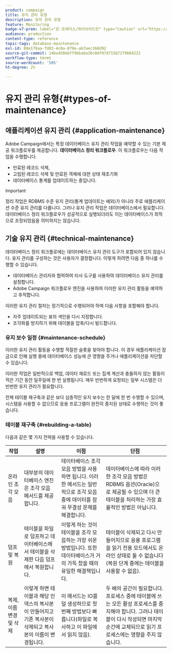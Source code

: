 ```yaml
---
product: campaign
title: 유지 관리 유형
description: 유지 관리 유형
feature: Monitoring
badge-v7-prem: label="온-프레미스/하이브리드만" type="Caution" url="https://experienceleague.adobe.com/docs/campaign-classic/using/installing-campaign-classic/architecture-and-hosting-models/hosting-models-lp/hosting-models.html?lang=ko" tooltip="온-프레미스 및 하이브리드 배포에만 적용"
audience: production
content-type: reference
topic-tags: database-maintenance
exl-id: 08e179aa-fd83-4c0a-879e-ab7aec168d92
source-git-commit: 14ba450ebff9bba6a36c0df07d715b7279604222
workflow-type: tm+mt
source-wordcount: '505'
ht-degree: 2%

---
```


# 유지 관리 유형{#types-of-maintenance}



## 애플리케이션 유지 관리 {#application-maintenance}

Adobe Campaign에서는 특정 데이터베이스 유지 관리 작업을 예약할 수 있는 기본 제공 워크플로우를 제공합니다. **데이터베이스 정리 워크플로우**. 이 워크플로우는 다음 작업을 수행합니다.

* 만료된 레코드 삭제,
* 고립된 레코드 삭제 및 만료된 객체에 대한 상태 재초기화
* 데이터베이스 통계를 업데이트하는 중입니다.

>[!IMPORTANT]
>
>정리 작업은 RDBMS 수준 유지 관리(통계 업데이트는 예외)가 아니라 주로 애플리케이션 수준 유지 관리를 다룹니다. 그러나 유지 관리 작업은 데이터베이스에서 필요합니다. 데이터베이스 정리 워크플로우가 성공적으로 실행되더라도 이는 데이터베이스가 최적으로 조정되었음을 의미하지는 않습니다.

## 기술 유지 관리 {#technical-maintenance}

데이터베이스 정리 워크플로에는 데이터베이스 유지 관리 도구가 포함되어 있지 않습니다. 유지 관리를 구성하는 것은 사용자가 결정합니다. 이렇게 하려면 다음 중 하나를 수행할 수 있습니다.

* 데이터베이스 관리자와 협력하여 타사 도구를 사용하여 데이터베이스 유지 관리를 설정합니다.
* Adobe Campaign 워크플로우 엔진을 사용하여 이러한 유지 관리 활동을 예약하고 추적합니다.

이러한 유지 관리 절차는 정기적으로 수행되어야 하며 다음 사항을 포함해야 합니다.

* 자주 업데이트되는 표의 색인을 다시 지정합니다.
* 조각화를 방지하기 위해 테이블을 압축/다시 빌드합니다.

### 유지 보수 일정 {#maintenance-schedule}

이러한 유지 관리 활동을 수행할 적절한 슬롯을 찾아야 합니다. 이 경우 애플리케이션 잠금으로 인해 실행 중에 데이터베이스 성능에 큰 영향을 주거나 애플리케이션을 차단할 수 있습니다.

이러한 작업은 일반적으로 백업, 데이터 재로드 또는 집계 계산과 충돌하지 않는 활동이 적은 기간 동안 일주일에 한 번 실행됩니다. 매우 빈번하게 요청되는 일부 시스템은 더 빈번한 유지 관리가 필요합니다.

전체 테이블 재구축과 같은 보다 심층적인 유지 보수는 한 달에 한 번 수행할 수 있으며, 시스템을 사용할 수 없으므로 응용 프로그램이 완전히 중지된 상태로 수행하는 것이 좋습니다.

### 테이블 재구축 {#rebuilding-a-table}

다음과 같은 몇 가지 전략을 사용할 수 있습니다.

<table> 
 <thead> 
  <tr> 
   <th> 작업 </th> 
   <th> 설명 </th> 
   <th> 이점 </th> 
   <th> 단점 </th> 
  </tr> 
 </thead> 
 <tbody> 
  <tr> 
   <td> 온라인 조각 모음<br /> </td> 
   <td> 대부분의 데이터베이스 엔진은 조각 모음 메서드를 제공합니다.<br /> </td> 
   <td> 데이터베이스 조각 모음 방법을 사용하면 됩니다. 이러한 메서드는 일반적으로 조각 모음 중에 데이터를 잠궈 무결성 문제를 해결합니다.<br /> </td> 
   <td> 데이터베이스에 따라 이러한 조각 모음 방법은 RDBMS 옵션(Oracle)으로 제공될 수 있으며 더 큰 테이블을 처리하는 가장 효율적인 방법은 아닙니다.<br /> </td> 
  </tr> 
  <tr> 
   <td> <br /> 덤프 및 복원 </td> 
   <td> 테이블을 파일로 덤프하고 데이터베이스에서 테이블을 삭제한 다음 덤프에서 복원합니다.<br /> </td> 
   <td> 이렇게 하는 것이 테이블을 조각 모음하는 가장 쉬운 방법입니다. 또한 데이터베이스가 거의 가득 찼을 때의 유일한 해결책입니다.<br /> </td> 
   <td> 테이블이 삭제되고 다시 만들어지므로 응용 프로그램을 읽기 전용 모드에서도 온라인 상태로 둘 수 없습니다(복원 단계 중에는 테이블을 사용할 수 없음).<br /> </td> 
  </tr> 
  <tr> 
   <td> 복제, 이름 변경 및 삭제<br /> </td> 
   <td> 이렇게 하면 테이블과 해당 인덱스의 복사본이 만들어지고 기존 복사본이 삭제되고 복사본의 이름이 변경됩니다.<br /> </td> 
   <td> 이 메서드는 IO를 덜 생성하므로 첫 번째 방법보다 빠릅니다(파일로 복사하고 이 파일에서 읽지 않음).<br /> </td> 
   <td> 두 배의 공간이 필요합니다.<br /> 프로세스 중에 테이블에 쓰는 모든 활성 프로세스를 중지해야 합니다. 그러나 테이블이 다시 작성되면 마지막 순간에 교체되므로 읽기 프로세스에는 영향을 주지 않습니다. <br /> </td> 
  </tr> 
 </tbody> 
</table>
